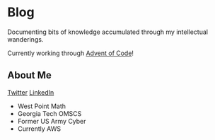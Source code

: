 # Blog

Documenting bits of knowledge accumulated through my intellectual wanderings.

Currently working through [Advent of Code](https://adventofcode.com/)!

## About Me

[Twitter](https://twitter.com/josephtlucas)
[LinkedIn](https://www.linkedin.com/in/josephtlucas/)


- West Point Math
- Georgia Tech OMSCS
- Former US Army Cyber
- Currently AWS
